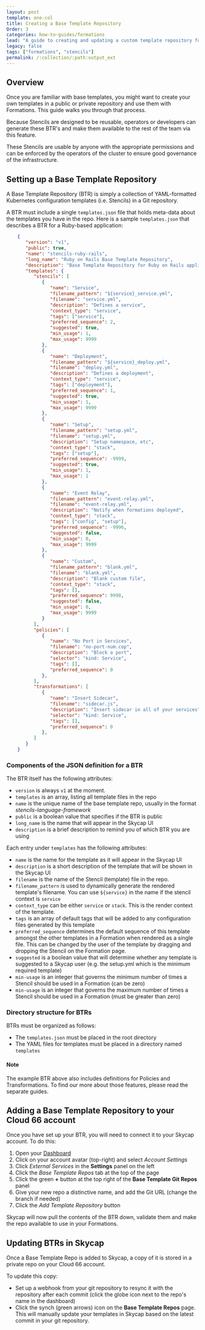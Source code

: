 ```yaml
---
layout: post
template: one-col
title: Creating a Base Template Repository
Order: 3
categories: how-to-guides/formations
lead: "A guide to creating and updating a custom template repository for Skycap"
legacy: false
tags: ["formations", "stencils"]
permalink: /:collection/:path:output_ext
---
```


## Overview

Once you are familiar with base templates, you might want to create your own templates in a public or private repository and use them with Formations. This guide walks you through that process.

Because Stencils are designed to be reusable, operators or developers can generate these BTR's and make them available to the rest of the team via this feature.

These Stencils are usable by anyone with the appropriate permissions and can be enforced by the operators of the cluster to ensure good governance of the infrastructure.

## Setting up a Base Template Repository

A Base Template Repository (BTR) is simply a collection of YAML-formatted Kubernetes configuration templates (i.e. Stencils) in a Git repository.  

A BTR must include a single `templates.json` file that holds meta-data about the templates you have in the repo. Here is a sample `templates.json` that describes a BTR for a Ruby-based application:

```json
    {
       "version": "v1",
       "public": true,
       "name": "stencils-ruby-rails",
       "long_name": "Ruby on Rails Base Template Repository",
       "description": "Base Template Repository for Ruby on Rails applications",
       "templates": {
          "stencils": [
             {
                "name": "Service",
                "filename_pattern": "${service}_service.yml",
                "filename": "service.yml",
                "description": "Defines a service",
                "context_type": "service",
                "tags": ["service"],
                "preferred_sequence": 2,
                "suggested": true,
                "min_usage": 1,
                "max_usage": 9999
             },
             {
                "name": "Deployment",
                "filename_pattern": "${service}_deploy.yml",
                "filename": "deploy.yml",
                "description": "Defines a deployment",
                "context_type": "service",
                "tags": ["deployment"],
                "preferred_sequence": 1,
                "suggested": true,
                "min_usage": 1,
                "max_usage": 9999
             },
             {
                "name": "Setup",
                "filename_pattern": "setup.yml",
                "filename": "setup.yml",
                "description": "Setup namespace, etc",
                "context_type": "stack",
                "tags": ["setup"],
                "preferred_sequence": -9999,
                "suggested": true,
                "min_usage": 1,
                "max_usage": 1
             },
             {
                "name": "Event Relay",
                "filename_pattern": "event-relay.yml",
                "filename": "event-relay.yml",
                "description": "Notify when formations deployed",
                "context_type": "stack",
                "tags": ["config", "setup"],
                "preferred_sequence": -9996,
                "suggested": false,
                "min_usage": 0,
                "max_usage": 9999
             },
             {
                "name": "Custom",
                "filename_pattern": "blank.yml",
                "filename": "blank.yml",
                "description": "Blank custom file",
                "context_type": "stack",
                "tags": [],
                "preferred_sequence": 9998,
                "suggested": false,
                "min_usage": 0,
                "max_usage": 9999
             }
          ],
          "policies": [
             {
                "name": "No Port in Services",
                "filename": "no-port-num.cop",
                "description": "Block a port",
                "selector": "kind: Service",
                "tags": [],
                "preferred_sequence": 0
             },
          ],
          "transformations": [
             {
                "name": "Insert Sidecar",
                "filename": "sidecar.js",
                "description": "Insert sidecar in all of your services",
                "selector": "kind: Service",
                "tags": [],
                "preferred_sequence": 0
             },
          ]
       }
    }
```

### Components of the JSON definition for a BTR

The BTR itself has the following attributes:

- `version` is always `v1` at the moment.
- `templates` is an array, listing all template files in the repo
- `name` is the unique name of the base template repo, usually in the format *stencils-language-framework*
- `public` is a boolean value that specifies if the BTR is public
- `long_name` is the name that will appear in the Skycap UI
- `description` is a brief description to remind you of which BTR you are using

Each entry under `templates` has the following attributes:

- `name` is the name for the template as it will appear in the Skycap UI
- `description` is a short description of the template that will be shown in the Skycap UI
- `filename` is the name of the Stencil (template) file in the repo.
- `filename_pattern` is used to dynamically generate the rendered template's filename. You can use `${service}` in the name if the stencil context is `service`
- `context_type` can be either `service` or `stack`. This is the render context of the template.
- `tags` is an array of default tags that will be added to any configuration files generated by this template
- `preferred_sequence` determines the default sequence of this template amongst the other templates in a Formation when rendered as a single file. This can be changed by the user of the template by dragging and dropping the Stencil on the Formation page.
- `suggested` is a boolean value that will determine whether any template is suggested to a Skycap user (e.g. the setup.yml which is the minimum required template)
- `min-usage` is an integer that governs the minimum number of times a Stencil should be used in a Formation (can be zero)
- `min-usage` is an integer that governs the maximum number of times a Stencil should be used in a Formation (must be greater than zero)

### Directory structure for BTRs

BTRs must be organized as follows:

- The `templates.json` must be placed in the root directory
- The YAML files for templates must be placed in a directory named `templates`

#### Note
<div class="notice"><p>
The example BTR above also includes definitions for Policies and Transformations. To find our more about those features, please read the separate guides. </p></div>

## Adding a Base Template Repository to your Cloud 66 account

Once you have set up your BTR, you will need to connect it to your Skycap account. To do this: 

1. Open your [Dashboard](https://app.cloud66.com/dashboard)
2. Click on your account avatar (top-right) and select *Account Settings*
3. Click *External Services* in the **Settings** panel on the left
4. Click the *Base Template Repos* tab at the top of the page
5. Click the green **+** button at the top right of the **Base Template Git Repos** panel
6. Give your new repo a distinctive name, and add the Git URL (change the branch if needed)
7. Click the *Add Template Repository* button

Skycap will now pull the contents of the BTR down, validate them and make the repo available to use in your Formations.

## Updating BTRs in Skycap

Once a Base Template Repo is added to Skycap, a copy of it is stored in a private repo on your Cloud 66 account.

To update this copy:  

- Set up a webhook from your git repository to resync it with the repository after each commit (click the globe icon next to the repo's name in the dashboard)
- Click the synch (green arrows) icon on the **Base Template Repos** page. This will manually update your templates in Skycap based on the latest commit in your git repository.